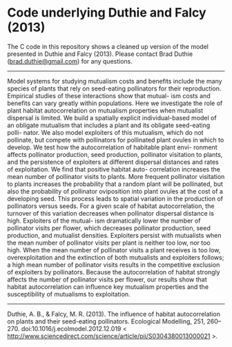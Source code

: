 Code underlying Duthie and Falcy (2013)
=========================================

The C code in this repository shows a cleaned up version of the model presented in Duthie and Falcy (2013). Please contact Brad Duthie (brad.duthie@gmail.com) for any questions. 

-------------------------------

Model systems for studying mutualism costs and benefits include the many species of plants that rely on seed-eating pollinators for their reproduction. Empirical studies of these interactions show that mutual- ism costs and benefits can vary greatly within populations. Here we investigate the role of plant habitat autocorrelation on mutualism properties when mutualist dispersal is limited. We build a spatially explicit individual-based model of an obligate mutualism that includes a plant and its obligate seed-eating polli- nator. We also model exploiters of this mutualism, which do not pollinate, but compete with pollinators for pollinated plant ovules in which to develop. We test how the autocorrelation of habitable plant envi- ronment affects pollinator production, seed production, pollinator visitation to plants, and the persistence of exploiters at different dispersal distances and rates of exploitation. We find that positive habitat auto- correlation increases the mean number of pollinator visits to plants. More frequent pollinator visitation to plants increases the probability that a random plant will be pollinated, but also the probability of pollinator oviposition into plant ovules at the cost of a developing seed. This process leads to spatial variation in the production of pollinators versus seeds. For a given scale of habitat autocorrelation, the turnover of this variation decreases when pollinator dispersal distance is high. Exploiters of the mutual- ism dramatically lower the number of pollinator visits per flower, which decreases pollinator production, seed production, and mutualist densities. Exploiters persist with mutualists when the mean number of pollinator visits per plant is neither too low, nor too high. When the mean number of pollinator visits a plant receives is too low, overexploitation and the extinction of both mutualists and exploiters follows; a high mean number of pollinator visits results in the competitive exclusion of exploiters by pollinators. Because the autocorrelation of habitat strongly affects the number of pollinator visits per flower, our results show that habitat autocorrelation can influence key mutualism properties and the susceptibility of mutualisms to exploitation.

-------------------------------

Duthie, A. B., & Falcy, M. R. (2013). The influence of habitat autocorrelation on plants and their seed-eating pollinators. Ecological Modelling, 251, 260–270. doi:10.1016/j.ecolmodel.2012.12.019 < http://www.sciencedirect.com/science/article/pii/S0304380013000021 >.
